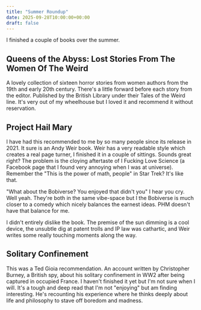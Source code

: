 ```yaml
---
title: "Summer Roundup"
date: 2025-09-28T10:00:00+00:00
draft: false
---
```


I finished a couple of books over the summer.

## Queens of the Abyss: Lost Stories From The Women Of The Weird

A lovely collection of sixteen horror stories from women authors from the 19th and early 20th century. There's a little forward before each story from the editor. Published by the British Library under their Tales of the Weird line. It's very out of my wheelhouse but I loved it and recommend it without reservation.

## Project Hail Mary

I have had this recommended to me by so many people since its release in 2021. It sure is an Andy Weir book. Weir has a very readable style which creates a real page turner, I finished it in a couple of sittings. Sounds great right? The problem is the cloying aftertaste of I Fucking Love Science (a Facebook page that I found very annoying when I was at universe). Remember the "This is the power of math, people" in Star Trek? It's like that. 

"What about the Bobiverse? You enjoyed that didn't you" I hear you cry. Well yeah. They're both in the same vibe-space but I the Bobiverse is much closer to a comedy which nicely balances the earnest ideas. PHM doesn't have that balance for me.

I didn't entirely dislike the book. The premise of the sun dimming is a cool device, the unsubtle dig at patent trolls and IP law was cathartic, and Weir writes some really touching moments along the way.

## Solitary Confinement

This was a Ted Gioia recommendation. An account written by Christopher Burney, a British spy, about his solitary confinement in WW2 after being captured in occupied France. I haven't finished it yet but I'm not sure when I will. It's a tough and deep read that I'm not "enjoying" but am finding interesting. He's recounting his experience where he thinks deeply about life and philosophy to stave off boredom and madness.